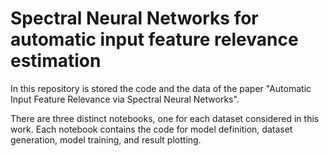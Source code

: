 # Spectral Neural Networks for automatic input feature relevance estimation

In this repository is stored the code and the data of the paper "Automatic Input Feature Relevance via Spectral Neural Networks".

There are three distinct notebooks, one for each dataset considered in this work. Each notebook contains the code for model definition, dataset generation, model training, and result plotting.
